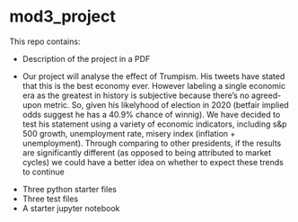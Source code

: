 # mod3_project

This repo contains:
* Description of the project in a PDF
- Our project will analyse the effect of Trumpism. His tweets have stated that this is the best economy ever. However labeling a single economic era as the greatest in history is subjective because there’s no agreed-upon metric. 
So, given his likelyhood of election in 2020 (betfair implied odds suggest he has a 40.9% chance of winnig). We have decided to test his statement using a variety of economic indicators, including s&p 500 growth, unemployment rate, misery index (inflation + unemployment).
Through comparing to other presidents, if the results are significantly different (as opposed to being attributed to market cycles) we could have a better idea on whether to expect these trends to continue

* Three python starter files
* Three test files
* A starter jupyter notebook